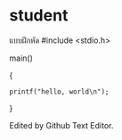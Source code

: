 ﻿# student
แบบฝึกหัด
#include <stdio.h>

  main()
  
  {
  
    printf("hello, world\n");
    
  }
  
Edited by Github Text Editor.
